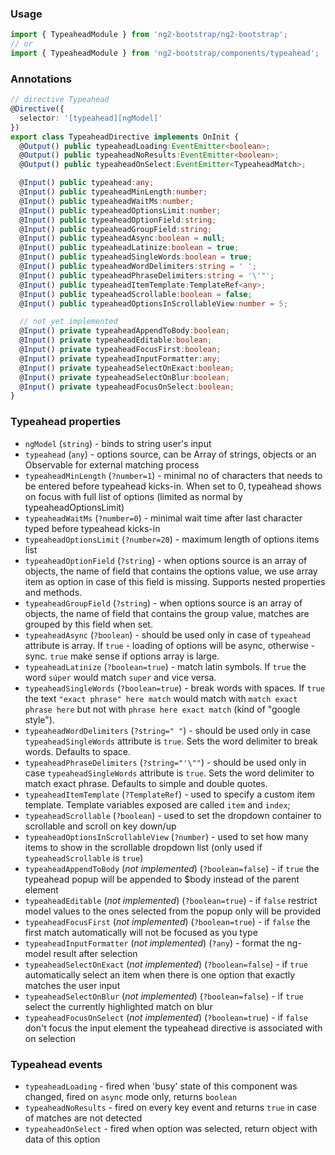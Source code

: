 ### Usage
```typescript
import { TypeaheadModule } from 'ng2-bootstrap/ng2-bootstrap';
// or
import { TypeaheadModule } from 'ng2-bootstrap/components/typeahead';
```

### Annotations
```typescript
// directive Typeahead
@Directive({
  selector: '[typeahead][ngModel]'
})
export class TypeaheadDirective implements OnInit {
  @Output() public typeaheadLoading:EventEmitter<boolean>;
  @Output() public typeaheadNoResults:EventEmitter<boolean>;
  @Output() public typeaheadOnSelect:EventEmitter<TypeaheadMatch>;

  @Input() public typeahead:any;
  @Input() public typeaheadMinLength:number;
  @Input() public typeaheadWaitMs:number;
  @Input() public typeaheadOptionsLimit:number;
  @Input() public typeaheadOptionField:string;
  @Input() public typeaheadGroupField:string;
  @Input() public typeaheadAsync:boolean = null;
  @Input() public typeaheadLatinize:boolean = true;
  @Input() public typeaheadSingleWords:boolean = true;
  @Input() public typeaheadWordDelimiters:string = ' ';
  @Input() public typeaheadPhraseDelimiters:string = '\'"';
  @Input() public typeaheadItemTemplate:TemplateRef<any>;
  @Input() public typeaheadScrollable:boolean = false;
  @Input() public typeaheadOptionsInScrollableView:number = 5;

  // not yet implemented
  @Input() private typeaheadAppendToBody:boolean;
  @Input() private typeaheadEditable:boolean;
  @Input() private typeaheadFocusFirst:boolean;
  @Input() private typeaheadInputFormatter:any;
  @Input() private typeaheadSelectOnExact:boolean;
  @Input() private typeaheadSelectOnBlur:boolean;
  @Input() private typeaheadFocusOnSelect:boolean;
}
```

### Typeahead properties

  - `ngModel` (`string`) - binds to string user's input
  - `typeahead` (`any`) - options source, can be Array of strings, objects or an Observable for external matching process
  - `typeaheadMinLength` (`?number=1`) - minimal no of characters that needs to be entered before typeahead kicks-in. When set to 0, typeahead shows on focus with full list of options (limited as normal by typeaheadOptionsLimit)
  - `typeaheadWaitMs` (`?number=0`) - minimal wait time after last character typed before typeahead kicks-in
  - `typeaheadOptionsLimit` (`?number=20`) - maximum length of options items list
  - `typeaheadOptionField` (`?string`) - when options source is an array of objects, the name of field that contains the options value, we use array item as option in case of this field is missing. Supports nested properties and methods.
  - `typeaheadGroupField` (`?string`) - when options source is an array of objects, the name of field that contains the group value, matches are grouped by this field when set.
  - `typeaheadAsync` (`?boolean`) - should be used only in case of `typeahead` attribute is array. If `true` - loading of options will be async, otherwise - sync. `true` make sense if options array is large.
  - `typeaheadLatinize` (`?boolean=true`) - match latin symbols. If `true` the word `súper` would match `super` and vice versa.
  - `typeaheadSingleWords` (`?boolean=true`) - break words with spaces. If `true` the text `"exact phrase" here match` would match with `match exact phrase here` but not with `phrase here exact match` (kind of "google style").
  - `typeaheadWordDelimiters` (`?string=" "`) - should be used only in case `typeaheadSingleWords` attribute is `true`. Sets the word delimiter to break words. Defaults to space.
  - `typeaheadPhraseDelimiters` (`?string="'\""`) - should be used only in case `typeaheadSingleWords` attribute is `true`. Sets the word delimiter to match exact phrase. Defaults to simple and double quotes.
  - `typeaheadItemTemplate` (`?TemplateRef`) - used to specify a custom item template. Template variables exposed are called `item` and `index`;
  - `typeaheadScrollable` (`?boolean`) - used to set the dropdown container to scrollable and scroll on key down/up
  - `typeaheadOptionsInScrollableView` (`?number`) - used to set how many items to show in the scrollable dropdown list (only used if `typeaheadScrollable` is `true`)
  - `typeaheadAppendToBody` (*not implemented*) (`?boolean=false`) - if `true` the typeahead popup will be appended to $body instead of the parent element
  - `typeaheadEditable` (*not implemented*) (`?boolean=true`) - if `false` restrict model values to the ones selected from the popup only will be provided
  - `typeaheadFocusFirst` (*not implemented*) (`?boolean=true`) - if `false` the first match automatically will not be focused as you type
  - `typeaheadInputFormatter` (*not implemented*) (`?any`) - format the ng-model result after selection
  - `typeaheadSelectOnExact` (*not implemented*) (`?boolean=false`) - if `true` automatically select an item when there is one option that exactly matches the user input
  - `typeaheadSelectOnBlur` (*not implemented*) (`?boolean=false`) - if `true` select the currently highlighted match on blur
  - `typeaheadFocusOnSelect` (*not implemented*) (`?boolean=true`) - if `false` don't focus the input element the typeahead directive is associated with on selection
  

### Typeahead events

  - `typeaheadLoading` - fired when 'busy' state of this component was changed, fired on `async` mode only, returns `boolean`
  - `typeaheadNoResults` - fired on every key event and returns `true` in case of matches are not detected
  - `typeaheadOnSelect` - fired when option was selected, return object with data of this option
